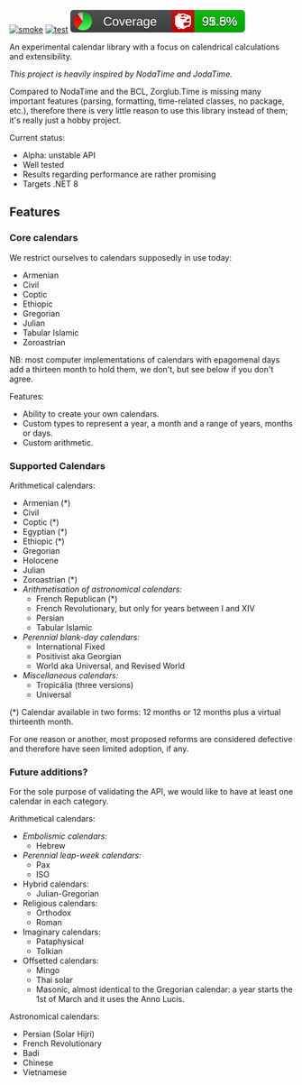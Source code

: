 ﻿
[![smoke](https://github.com/chtoucas/Zorglub.Time/workflows/smoke/badge.svg)](https://github.com/chtoucas/Zorglub.Time/actions?query=workflow%3Asmoke)
[![test](https://github.com/chtoucas/Zorglub.Time/workflows/test/badge.svg)](https://github.com/chtoucas/Zorglub.Time/actions?query=workflow%3Atest)
[![Coverlet](./test/coverage.svg)](./test/coverage.md)

An experimental calendar library with a focus on calendrical calculations and
extensibility.

_This project is heavily inspired by NodaTime and JodaTime._

Compared to NodaTime and the BCL, Zorglub.Time is missing many important features
(parsing, formatting, time-related classes, no package, etc.), therefore there
is very little reason to use this library instead of them; it's really just a
hobby project.

Current status:
- Alpha: unstable API
- Well tested
- Results regarding performance are rather promising
- Targets .NET 8

Features
--------

### Core calendars

We restrict ourselves to calendars supposedly in use today:
- Armenian
- Civil
- Coptic
- Ethiopic
- Gregorian
- Julian
- Tabular Islamic
- Zoroastrian

NB: most computer implementations of calendars with epagomenal days add a
thirteen month to hold them, we don't, but see below if you don't agree.

Features:
- Ability to create your own calendars.
- Custom types to represent a year, a month and a range of years, months or days.
- Custom arithmetic.

### Supported Calendars

Arithmetical calendars:
- Armenian (*)
- Civil
- Coptic (*)
- Egyptian (*)
- Ethiopic (*)
- Gregorian
- Holocene
- Julian
- Zoroastrian (*)
- _Arithmetisation of astronomical calendars:_
  - French Republican (*)
  - French Revolutionary, but only for years between I and XIV
  - Persian
  - Tabular Islamic
- _Perennial blank-day calendars:_
  - International Fixed
  - Positivist aka Georgian
  - World aka Universal, and Revised World
- _Miscellaneous calendars:_
  - Tropicália (three versions)
  - Universal

(*) Calendar available in two forms: 12 months or 12 months plus a virtual
thirteenth month.

For one reason or another, most proposed reforms are considered defective and
therefore have seen limited adoption, if any.

### Future additions?

For the sole purpose of validating the API, we would like to have at least one
calendar in each category.

Arithmetical calendars:
- _Embolismic calendars:_
  - Hebrew
- _Perennial leap-week calendars:_
  - Pax
  - ISO
- Hybrid calendars:
  - Julian-Gregorian
- Religious calendars:
  - Orthodox
  - Roman
- Imaginary calendars:
  - Pataphysical
  - Tolkian
- Offsetted calendars:
  - Mingo
  - Thai solar
  - Masonic, almost identical to the Gregorian calendar: a year starts the 1st
    of March and it uses the Anno Lucis.

Astronomical calendars:
- Persian (Solar Hijri)
- French Revolutionary
- Badi
- Chinese
- Vietnamese
